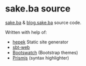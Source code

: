 # sake.ba source
[sake.ba](http://sake.ba/) & [blog.sake.ba](http://blog.sake.ba/) source code.

Written with help of:
- [hepek](https://github.com/sake92/hepek) Static site generator
- [sbt-web](https://github.com/sbt/sbt-web)
- [Bootswatch](https://bootswatch.com/) (Bootstrap themes)
- [Prismjs](http://prismjs.com/) (syntax highlighter)
